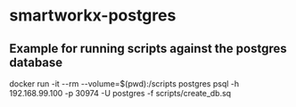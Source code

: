 # smartworkx-postgres

## Example for running scripts against the postgres database

docker run -it --rm --volume=$(pwd):/scripts postgres psql -h 192.168.99.100 -p 30974 -U postgres -f scripts/create_db.sq